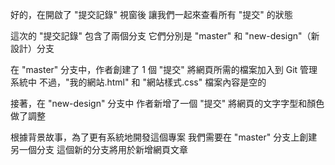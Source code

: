 好的，在開啟了 "提交記錄" 視窗後
讓我們一起來查看所有 "提交" 的狀態

這次的 "提交記錄" 包含了兩個分支
它們分別是 "master" 和 "new-design"（新設計）分支

在 "master" 分支中，作者創建了 1 個 "提交"
將網頁所需的檔案加入到 Git 管理系統中
不過，"我的網站.html" 和 "網站樣式.css" 檔案內容是空的

接著，在 "new-design" 分支中
作者新增了一個 "提交"
將網頁的文字字型和顏色做了調整

根據背景故事，為了更有系統地開發這個專案
我們需要在 "master" 分支上創建另一個分支
這個新的分支將用於新增網頁文章